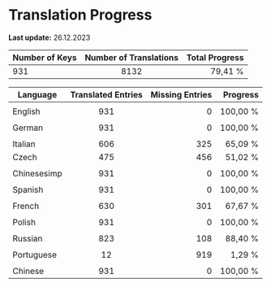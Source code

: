 # Translation Progress
**Last update:** 26.12.2023

| Number of Keys | Number of Translations | Total Progress |
|----------|:-----------------:|--------:|
931 | 8132 | 79,41 % |

| Language | Translated Entries | Missing Entries | Progress |
|----------|:-----------------:|--------:|--------:|
| | | |
| English | 931 | 0 | 100,00 %
| | | |
| German | 931 | 0 | 100,00 %
| | | |
| Italian | 606 | 325 | 65,09 %
| Czech | 475 | 456 | 51,02 %
| | | |
| Chinesesimp | 931 | 0 | 100,00 %
| | | |
| Spanish | 931 | 0 | 100,00 %
| | | |
| French | 630 | 301 | 67,67 %
| | | |
| Polish | 931 | 0 | 100,00 %
| | | |
| Russian | 823 | 108 | 88,40 %
| | | |
| Portuguese | 12 | 919 | 1,29 %
| | | |
| Chinese | 931 | 0 | 100,00 %
